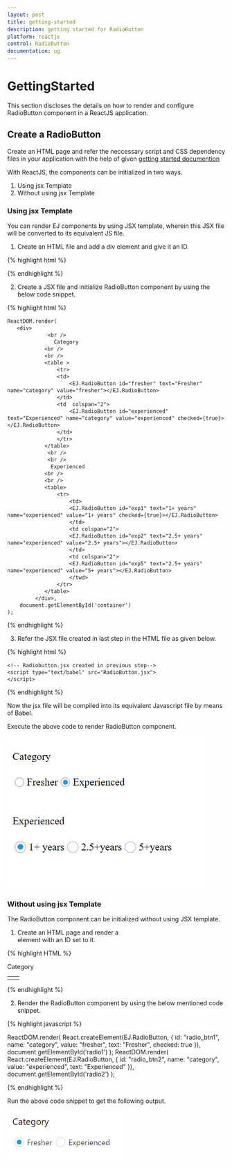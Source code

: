```yaml
---
layout: post
title: getting-started
description: getting started for RadioButton
platform: reactjs
control: RadioButton
documentation: ug
---
```


# GettingStarted

This section discloses the details on how to render and configure RadioButton component in a ReactJS application.

## Create a RadioButton

Create an HTML page and refer the neccessary script and CSS dependency files in your application with the help of given [getting started documention](http://help.syncfusion.com/reactjs)

With ReactJS, the components can be initialized in two ways. 

1. Using jsx Template
2. Without using jsx Template

### Using jsx Template

You can render EJ components by using JSX template, wherein this JSX file will be converted to its equivalent JS file. 

1. Create an HTML file and add a div element and give it an ID. 

{% highlight html %}

<body>
    <div id="container"></div>
</body>

{% endhighlight %}

2. Create a JSX file and initialize RadioButton component by using the below code snippet.

{% highlight html %}

    ReactDOM.render(   
       <div>
				 <br />
				   Category
				<br />
				<br />
				<table >
					<tr>
					<td>
						<EJ.RadioButton id="fresher" text="Fresher" name="category" value="fresher"></EJ.RadioButton>
					</td>
					<td  colspan="2">
						<EJ.RadioButton id="experienced" text="Experienced" name="category" value="experienced" checked={true}></EJ.RadioButton>
					</td>
					</tr>
				</table>
				 <br />
				 <br />
				  Experienced
				<br />
				<br />
				<table>
					<tr>
						<td>
						<EJ.RadioButton id="exp1" text="1+ years" name="experienced" value="1+ years" checked={true}></EJ.RadioButton>
						</td>
						<td colspan="2">
						<EJ.RadioButton id="exp2" text="2.5+ years" name="experienced" value="2.5+ years"></EJ.RadioButton>
						</td>
						<td colspan="2">
						<EJ.RadioButton id="exp5" text="2.5+ years" name="experienced" value="5+ years"></EJ.RadioButton>
						</twd>
					</tr>
				</table>
			 </div>,
        document.getElementById('container')
    );

{% endhighlight %}

3. Refer the JSX file created in last step in the HTML file as given below. 

 {% highlight html %}

<body>
    <div id="dtp"></div>

    <!-- Radiobutton.jsx created in previous step-->
    <script type="text/babel" src="RadioButton.jsx">
    </script>   
</body>

{% endhighlight %}

Now the jsx file will be compiled into its equivalent Javascript file by means of Babel. 

Execute the above code to render RadioButton component. 

![](Getting-Started_images/RadiobuttonJSX.png)

### Without using jsx Template

The RadioButton component can be initialized without using JSX template. 

1. Create an HTML page and render a <div> element with an ID set to it. 

{% highlight HTML %}

Category
<table>
    <tr>
        <td>
            <div id="radio1"></div>
        </td>
        <td>
            <div id="radio2"></div>
        </td>
    </tr>
</table>

{% endhighlight %}

2. Render the RadioButton component by using the below mentioned code snippet.

{% highlight javascript %}

ReactDOM.render(
    React.createElement(EJ.RadioButton, {
        id: "radio_btn1",
        name: "category",
        value: "fresher",
        text: "Fresher", 
		checked: true
    }),
    document.getElementById('radio1')
);
ReactDOM.render(
    React.createElement(EJ.RadioButton, {
        id: "radio_btn2",
        name: "category",
        value: "experienced",
        text: "Experienced"
    }),
    document.getElementById('radio2')
);

{% endhighlight %}

Run the above code snippet to get the following output.

![](getting-started_images/Radiobutton.png) 
